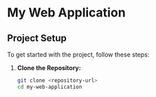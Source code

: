# My Web Application
## Project Setup
To get started with the project, follow these steps:
1. **Clone the Repository:**
   ```sh
   git clone <repository-url>
   cd my-web-application